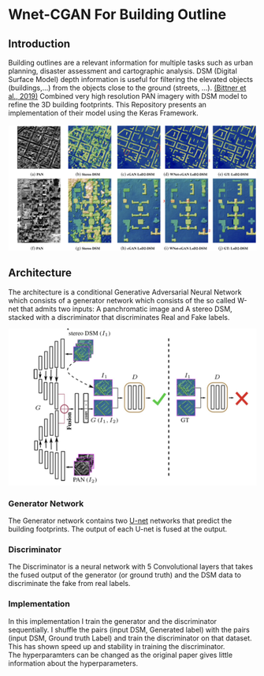# Wnet-CGAN For Building Outline

## Introduction

Building outlines  are a relevant information for multiple tasks such as urban planning, disaster assessment 
and cartographic analysis. DSM (Digital Surface Model) depth information is useful for filtering the elevated objects (buildings,...) 
from the objects close to the ground (streets, ...). [(Bittner et al., 2019)](https://arxiv.org/pdf/1903.03519.pdf) Combined very high resolution PAN imagery
with DSM model to refine the 3D building footprints. This Repository presents an implementation of their model using the Keras Framework. <br>
<br>
![Results obtained by [(Bittner et al., 2019)](https://arxiv.org/pdf/1903.03519.pdf)](https://github.com/0xzayd/Wnet-cGAN/blob/master/img/results.png)

## Architecture

The architecture is a conditional Generative Adversarial Neural Network which consists of a generator network which 
consists of the so called W-net that admits two inputs: A panchromatic image and A stereo DSM, stacked with a discriminator that discriminates Real and Fake labels. <br>

![Wnet-cGAN Architecture using depth and spectral information](https://github.com/0xzayd/Wnet-cGAN/blob/master/img/wnet_cgan.png)

### Generator Network

The Generator network contains two [U-net](https://arxiv.org/pdf/1505.04597.pdf) networks that predict the building footprints. The output of each U-net is fused at the output.


### Discriminator

The Discriminator is a neural network with 5 Convolutional layers that takes the fused output of the generator (or ground truth) and the DSM data to discriminate the fake from real labels. 

### Implementation

In this implementation I train the generator and the discriminator sequentially. I shuffle the pairs (input DSM, Generated label) with the pairs (input DSM, Ground truth Label) and train the discriminator on that dataset. This has shown speed up and stability in training the discriminator.<br>
The hyperparamters can be changed as the original paper gives little information about the hyperparameters.



